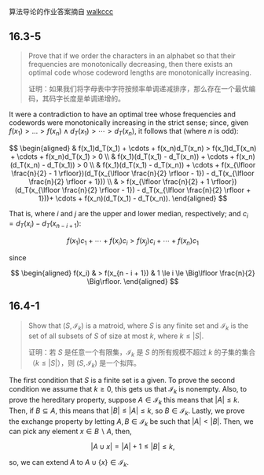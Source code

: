 算法导论的作业答案摘自 [walkccc](https://walkccc.github.io/CLRS/)

## 16.3-5

> Prove that if we order the characters in an alphabet so that their frequencies are monotonically decreasing, then there exists an optimal code whose codeword lengths are monotonically increasing.
>
> 证明：如果我们将字母表中字符按频率单调递减排序，那么存在一个最优编码，其码字长度是单调递增的。


It were a contradiction to have an optimal tree whose frequencies and codewords were monotonically increasing in the strict sense; since, given $f(x_1) > \ldots > f(x_n) \wedge d_T(x_1) > \cdots > d_T(x_n)$, it follows that (where $n$ is odd):

$$
\begin{aligned}
& f(x_1)d_T(x_1) + \cdots + f(x_n)d_T(x_n) > f(x_1)d_T(x_n) + \cdots + f(x_n)d_T(x_1) > 0 \\
& f(x_1)(d_T(x_1) - d_T(x_n)) + \cdots + f(x_n)(d_T(x_n) - d_T(x_1)) > 0 \\
& f(x_1)(d_T(x_1) - d_T(x_n)) + \cdots + f(x_{\lfloor \frac{n}{2} - 1 \rfloor})(d_T(x_{\lfloor \frac{n}{2} \rfloor - 1}) - d_T(x_{\lfloor \frac{n}{2} \rfloor + 1})) \\
& > f(x_{\lfloor \frac{n}{2} + 1 \rfloor})(d_T(x_{\lfloor \frac{n}{2} \rfloor - 1}) - d_T(x_{\lfloor \frac{n}{2} \rfloor + 1}))+ \cdots + f(x_n)(d_T(x_1) - d_T(x_n)).
\end{aligned}
$$

That is, where $i$ and $j$ are the upper and lower median,
respectively; and $c_i = d_T(x_i) - d_T(x_{n - i + 1})$:

$$f(x_1)c_1 + \cdots + f(x_i)c_i > f(x_j)c_i + \cdots + f(x_n)c_1$$

since

$$
\begin{aligned}
f(x_i) & > f(x_{n - i + 1}) & 1 \le i \le \Big\lfloor \frac{n}{2} \Big\rfloor.
\end{aligned}
$$

## 16.4-1

> Show that $(S, \mathcal I_k)$ is a matroid, where $S$ is any finite set and $\mathcal I_k$ is the set of all subsets of $S$ of size at most $k$, where $k \le |S|$.
>
> 证明：若 $S$ 是任意一个有限集，$\mathcal I_k$ 是 $S$ 的所有规模不超过 $k$ 的子集的集合（$k \le |S|$），则 $(S, \mathcal I_k)$ 是一个拟阵。


The first condition that $S$ is a finite set is a given. To prove the second condition we assume that $k \ge 0$, this gets us that $\mathcal I_k$ is nonempty. Also, to prove the hereditary property, suppose $A \in \mathcal I_k$ this means that $|A| \le k$.
Then, if $B \subseteq A$, this means that $|B| \le |A| \le k$, so $B \in \mathcal I_k$. Lastly, we prove the exchange property by letting $A, B \in \mathcal I_k$ be such that $|A| < |B|$. Then, we can pick any element $x \in B \backslash A$, then,

$$|A \cup {x}| = |A| + 1 \le |B| \le k,$$

so, we can extend $A$ to $A \cup \{x\} \in \mathcal I_k$.